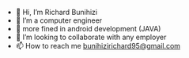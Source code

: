 - 👋 Hi, I’m Richard Bunihizi
- 👀 I’m a computer engineer
- 🌱 more fined in android development (JAVA) 
- 💞️ I’m looking to collaborate with any employer
- 📫 How to reach me bunihizirichard95@gmail.com

<!---
bunihizi95/bunihizi95 is a ✨ special ✨ repository because its `README.md` (this file) appears on your GitHub profile.
You can click the Preview link to take a look at your changes.
--->
